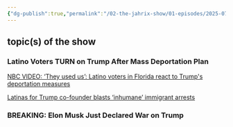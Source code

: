 ```yaml
---
{"dg-publish":true,"permalink":"/02-the-jahrix-show/01-episodes/2025-07-07/","created":"2025-07-06T21:22:22.114-04:00","updated":"2025-07-06T21:43:59.778-04:00"}
---
```


## topic(s) of the show 
### **Latino Voters TURN on Trump After Mass Deportation Plan**
[NBC VIDEO: ‘They used us’: Latino voters in Florida react to Trump's deportation measures](https://www.youtube.com/watch?v=aGq3yEM7iLM) 

[Latinas for Trump co-founder blasts ‘inhumane’ immigrant arrests](https://thehill.com/immigration/5339542-latinas-for-trump-co-founder-blasts-mass-deportations/)

### **BREAKING: Elon Musk Just Declared War on Trump**
